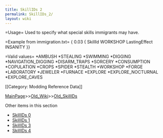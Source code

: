 ```yaml
---
title: SkillIDs 2
permalink: SkillIDs_2/
layout: wiki
---
```

=Usage=
Used to specify what special skills immigrants may have.

=Example from immigration.txt=
 { 0.03 { SkillId WORKSHOP LastingEffect INSANITY }}

=Valid values=
*AMBUSH
*STEALING
*SWIMMING
*DIGGING
*NAVIGATION_DIGGING
*DISARM_TRAPS
*SORCERY
*CONSUMPTION
*COPULATION
*CROPS
*SPIDER
*STEALTH
*WORKSHOP
*FORGE
*LABORATORY
*JEWELER
*FURNACE
*EXPLORE
*EXPLORE_NOCTURNAL
*EXPLORE_CAVES

[[Category: Modding Reference Data]]

[MainPage](/keeperrl_wiki/ "wikilink")>>[Old_Wiki](/keeperrl_wiki/Old_Wiki "wikilink")>>[Old_SkillIDs](/keeperrl_wiki/Old_SkillIDs "wikilink")

Other items in this section
-    [SkillIDs 0](/keeperrl_wiki/SkillIDs_0 "wikilink")
-    [SkillIDs 1](/keeperrl_wiki/SkillIDs_1 "wikilink")
-    [SkillIDs 3](/keeperrl_wiki/SkillIDs_3 "wikilink")
-    [SkillIDs 4](/keeperrl_wiki/SkillIDs_4 "wikilink")
